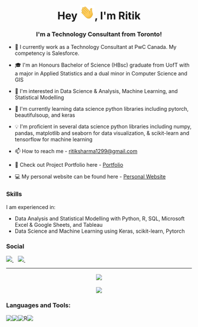 <h1 align="center">Hey <img src="Hi.gif" width="40px" />, I'm Ritik</h1>
<h3 align="center">I'm a Technology Consultant from Toronto!</h3>

- 🏫 I currently work as a Technology Consultant at PwC Canada. My competency is Salesforce.

- :mortar_board: I'm an Honours Bachelor of Science (HBsc) graduate from UofT with a major in Applied Statistics and a dual minor in Computer Science and GIS

- 👀 I'm interested in Data Science & Analysis, Machine Learning, and Statistical Modelling

- 🌱 I'm currently learning data science python libraries including pytorch, beautifulsoup, and keras

- 💡 I'm proficient in several data science python libraries including numpy, pandas, matplotlib and seaborn for data visualization, & scikit-learn and tensorflow for machine learning

- 📫 How to reach me - ritiksharma1299@gmail.com

- 📂 Check out Project Portfolio here - [Portfolio](https://ritiksharma.ca/portfolio/index.html)

- 💻 My personal website can be found here - [Personal Website](https://ritiksharma.ca/)

### Skills
I am experienced in:
- Data Analysis and Statistical Modelling with Python, R, SQL, Microsoft Excel & Google Sheets, and Tableau
- Data Science and Machine Learning using Keras, scikit-learn, Pytorch

<p align='center'>

  ### Social
  
  <a href="https://www.linkedin.com/in/ritiksharma4/">
    <img src="https://img.shields.io/badge/linkedin-%230077B5.svg?&style=for-the-badge&logo=linkedin&logoColor=white" />
  </a>&nbsp;&nbsp; 
    <a href="https://ritiksharma.ca/">
    <img src="https://img.shields.io/static/v1?label=&message=Website&color=1a5d57&style=for-the-badge&logo=SingleStore&logoColor=white" />        
  </a>&nbsp;&nbsp;
  
</p>


<hr />
<div align="center">
  <img align="center" src="https://github-readme-stats-kappa-sandy.vercel.app/api?username=ritiksharma4&show_icons=true&theme=radical&hide_border=true">
  <br/>
    <br />
  <img align="center" src="https://github-readme-stats-kappa-sandy.vercel.app/api/top-langs?username=ritiksharma4&layout=compact&show_icons=true&theme=radical&hide_border=true" />
</div>
  
### Languages and Tools:

<!-- Python -->
<img align="left" src="https://img.shields.io/badge/Python-3776AB?style=for-the-badge&logo=python&logoColor=white" />    

<!--  SQL -->
<img align="left" src="https://img.shields.io/badge/MySQL-00000F?style=for-the-badge&logo=mysql&logoColor=white" />        

<!-- R -->
<img align="left" alt="R" src="https://img.shields.io/badge/r-%23276DC3.svg?&style=for-the-badge&logo=r&logoColor=white"/>

<!-- Java -->
<img align="left" src="https://img.shields.io/badge/Java-ED8B00?style=for-the-badge&logo=java&logoColor=white" />        

<!---
ritiksharma4/ritiksharma4 is a ✨ special ✨ repository because its `README.md` (this file) appears on your GitHub profile.
You can click the Preview link to take a look at your changes.
--->
